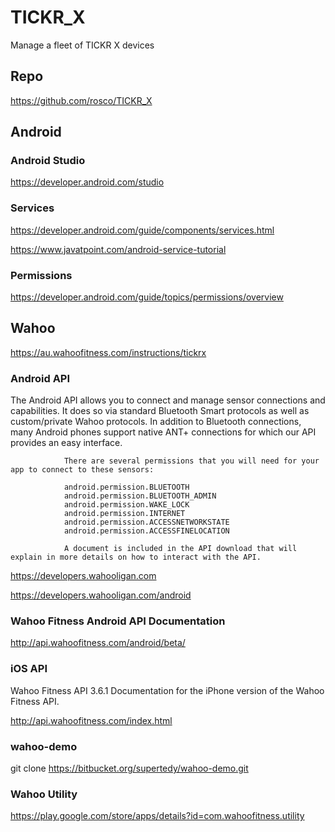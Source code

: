 # TICKR_X
Manage a fleet of TICKR X devices

## Repo
https://github.com/rosco/TICKR_X

## Android

### Android Studio
https://developer.android.com/studio

### Services
https://developer.android.com/guide/components/services.html

https://www.javatpoint.com/android-service-tutorial



### Permissions
https://developer.android.com/guide/topics/permissions/overview


## Wahoo

https://au.wahoofitness.com/instructions/tickrx



### Android API

The Android API allows you to connect and manage sensor connections and capabilities.
It does so via standard Bluetooth Smart protocols as well as custom/private Wahoo protocols.
In addition to Bluetooth connections, many Android phones support native ANT+ connections for which our API provides an easy interface.

                There are several permissions that you will need for your app to connect to these sensors:

                android.permission.BLUETOOTH
                android.permission.BLUETOOTH_ADMIN
                android.permission.WAKE_LOCK
                android.permission.INTERNET
                android.permission.ACCESSNETWORKSTATE
                android.permission.ACCESSFINELOCATION

                A document is included in the API download that will explain in more details on how to interact with the API.

https://developers.wahooligan.com

https://developers.wahooligan.com/android

### Wahoo Fitness Android API Documentation
http://api.wahoofitness.com/android/beta/






### iOS API

Wahoo Fitness API  3.6.1
Documentation for the iPhone version of the Wahoo Fitness API.

http://api.wahoofitness.com/index.html


### wahoo-demo
git clone https://bitbucket.org/supertedy/wahoo-demo.git



### Wahoo Utility
https://play.google.com/store/apps/details?id=com.wahoofitness.utility
